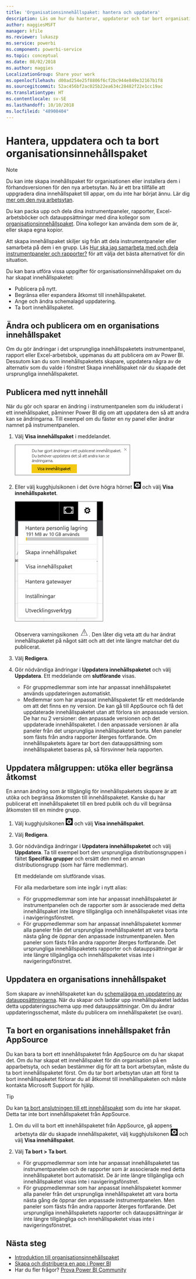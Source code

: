 ```yaml
---
title: 'Organisationsinnehållspaket: hantera och uppdatera'
description: Läs om hur du hanterar, uppdaterar och tar bort organisationsinnehållspaket i Power BI.
author: maggiesMSFT
manager: kfile
ms.reviewer: lukaszp
ms.service: powerbi
ms.component: powerbi-service
ms.topic: conceptual
ms.date: 08/02/2018
ms.author: maggies
LocalizationGroup: Share your work
ms.openlocfilehash: d00ad254e25f8806f6cf2bc944e849e32167b1f8
ms.sourcegitcommit: 52ac456bf2ac025b22ea634c28482f22e1cc19ac
ms.translationtype: HT
ms.contentlocale: sv-SE
ms.lasthandoff: 10/10/2018
ms.locfileid: "48908404"
---
```

# <a name="manage-update-and-delete-organizational-content-packs"></a>Hantera, uppdatera och ta bort organisationsinnehållspaket
> [!NOTE]
> Du kan inte skapa innehållspaket för organisationen eller installera dem i förhandsversionen för den nya arbetsytan. Nu är ett bra tillfälle att uppgradera dina innehållspaket till appar, om du inte har börjat ännu. Lär dig [mer om den nya arbetsytan](service-create-the-new-workspaces.md).
> 

Du kan packa upp och dela dina instrumentpaneler, rapporter, Excel-arbetsböcker och datauppsättningar med dina kollegor som [organisationsinnehållspaket](service-organizational-content-pack-introduction.md). Dina kollegor kan använda dem som de är, eller skapa egna kopior.

Att skapa innehållspaket skiljer sig från att dela instrumentpaneler eller samarbeta på dem i en grupp. Läs [Hur ska jag samarbeta med och dela instrumentpaneler och rapporter?](service-how-to-collaborate-distribute-dashboards-reports.md) för att välja det bästa alternativet för din situation.

Du kan bara utföra vissa uppgifter för organisationsinnehållspaket om du har skapat innehållspaketet:

* Publicera på nytt.
* Begränsa eller expandera åtkomst till innehållspaketet.
* Ange och ändra schemalagd uppdatering.
* Ta bort innehållspaketet.

## <a name="modify-and-re-publish-an-organizational-content-pack"></a>Ändra och publicera om en organisations innehållspaket
Om du gör ändringar i det ursprungliga innehållspaketets instrumentpanel, rapport eller Excel-arbetsbok, uppmanas du att publicera om av Power BI. Dessutom kan du som innehållspaketets skapare, uppdatera några av de alternativ som du valde i fönstret Skapa innehållspaket när du skapade det ursprungliga innehållspaketet. 

## <a name="republish-with-new-content"></a>Publicera med nytt innehåll
När du gör och sparar en ändring i instrumentpanelen som du inkluderat i ett innehållspaket, påminner Power BI dig om att uppdatera den så att andra kan se ändringarna. Till exempel om du fäster en ny panel eller ändrar namnet på instrumentpanelen.

1. Välj **Visa innehållspaket** i meddelandet.
   
   ![](media/service-organizational-content-pack-manage-update-delete/pbi_contpkchangesmessage.png)
2. Eller välj kugghjulsikonen i det övre högra hörnet ![](media/service-organizational-content-pack-manage-update-delete/cog.png) och välj **Visa innehållspaketet**.
   
   ![](media/service-organizational-content-pack-manage-update-delete/pbi_contpkview.png)
   
   Observera varningsikonen ![](media/service-organizational-content-pack-manage-update-delete/pbi_contpkwarningicon.png).  Den låter dig veta att du har ändrat innehållspaketet på något sätt och att det inte längre matchar det du publicerat.
3. Välj **Redigera**.  
4. Gör nödvändiga ändringar i **Uppdatera innehållspaketet** och välj **Uppdatera**. Ett meddelande om **slutförande** visas.
   
   * För gruppmedlemmar som inte har anpassat innehållspaketet används uppdateringen automatiskt.
   * Medlemmar som har anpassat innehållspaketet får ett meddelande om att det finns en ny version.  De kan gå till AppSource och få det uppdaterade innehållspaketet utan att förlora sin anpassade version.  De har nu 2 versioner: den anpassade versionen och det uppdaterade innehållspaketet.  I den anpassade versionen är alla paneler från det ursprungliga innehållspaketet borta.  Men paneler som fästs från andra rapporter återges fortfarande. Om innehållspaketets ägare tar bort den datauppsättning som innehållspaketet baseras på, så försvinner hela rapporten.  

## <a name="update-the-audience-expand-or-restrict-access"></a>Uppdatera målgruppen: utöka eller begränsa åtkomst
En annan ändring som är tillgänglig för innehållspaketets skapare är att utöka och begränsa åtkomsten till innehållspaketet.  Kanske du har publicerat ett innehållspaketet till en bred publik och du vill begränsa åtkomsten till en mindre grupp.  

1. Välj kugghjulsikonen ![](media/service-organizational-content-pack-manage-update-delete/cog.png) och välj **Visa innehållspaket**.
2. Välj **Redigera**. 
3. Gör nödvändiga ändringar i **Uppdatera innehållspaketet** och välj **Uppdatera**. Ta till exempel bort den ursprungliga distributionsgruppen i fältet **Specifika grupper** och ersätt den med en annan distributionsgrupp (som har färre medlemmar).
   
   Ett meddelande om slutförande visas.
   
   För alla medarbetare som inte ingår i nytt alias:
   
   * För gruppmedlemmar som inte har anpassat innehållspaketet är instrumentpanelen och de rapporter som är associerade med detta innehållspaket inte längre tillgängliga och innehållspaketet visas inte i navigeringsfönstret.
   * För gruppmedlemmar som har anpassat innehållspaketet kommer alla paneler från det ursprungliga innehållspaketet att vara borta nästa gång de öppnar den anpassade instrumentpanelen.  Men paneler som fästs från andra rapporter återges fortfarande. Det ursprungliga innehållspaketets rapporter och datauppsättningar är inte längre tillgängliga och innehållspaketet visas inte i navigeringsfönstret.   

## <a name="refresh-an-organizational-content-pack"></a>Uppdatera en organisations innehållspaket
Som skapare av innehållspaketet kan du [schemalägga en uppdatering av datauppsättningarna](refresh-data.md).  När du skapar och laddar upp innehållspaketet laddas detta uppdateringsschema upp med datauppsättningar. Om du ändrar uppdateringsschemat, måste du publicera om innehållspaketet (se ovan).

## <a name="delete-an-organizational-content-pack-from-appsource"></a>Ta bort en organisations innehållspaket från AppSource
Du kan bara ta bort ett innehållspaketet från AppSource om du har skapat det. Om du har skapat ett innehållspaket för din organisation på en apparbetsyta, och sedan bestämmer dig för att ta bort arbetsytan, måste du ta bort innehållspaketet först. Om du tar bort arbetsytan utan att först ta bort innehållspaketet förlorar du all åtkomst till innehållspaketen och måste kontakta Microsoft Support för hjälp. 

> [!TIP]
> Du kan [ta bort anslutningen till ett innehållspaket](service-organizational-content-pack-disconnect.md) som du inte har skapat. Detta tar inte bort innehållspaketet från AppSource.
> 
> 

1. Om du vill ta bort ett innehållspaketet från AppSource, gå appens arbetsyta där du skapade innehållspaketet, välj kugghjulsikonen ![](media/service-organizational-content-pack-manage-update-delete/cog.png) och välj **Visa innehållspaket**.
2. Välj **Ta bort \> Ta bort**. 
   
   * För gruppmedlemmar som inte har anpassat innehållspaketet tas instrumentpanelen och de rapporter som är associerade med detta innehållspaketet bort automatiskt. De är inte längre tillgängliga och innehållspaketet visas inte i navigeringsfönstret.
   * För gruppmedlemmar som har anpassat innehållspaketet kommer alla paneler från det ursprungliga innehållspaketet att vara borta nästa gång de öppnar den anpassade instrumentpanelen.  Men paneler som fästs från andra rapporter återges fortfarande. Det ursprungliga innehållspaketets rapporter och datauppsättningar är inte längre tillgängliga och innehållspaketet visas inte i navigeringsfönstret.   

## <a name="next-steps"></a>Nästa steg
* [Introduktion till organisationsinnehållspaket](service-organizational-content-pack-introduction.md)
* [Skapa och distribuera en app i Power BI](service-create-distribute-apps.md) 
* Har du fler frågor? [Prova Power BI Community](http://community.powerbi.com/)

